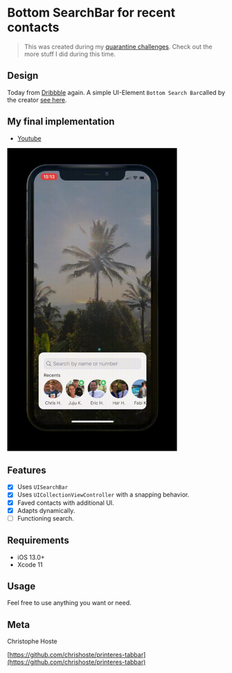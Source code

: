 # Bottom SearchBar for recent contacts

> This was created during my [quarantine challenges](https://github.com/chrishoste/quarantine-challenge). Check out the more stuff I did during this time.

## Design
Today from [Dribbble](https://www.dribbble.com/) again. A simple UI-Element `Bottom Search Bar`called by the creator [see here](https://dribbble.com/shots/5947654-Bottom-Search-Bar/). 

## My final implementation
- [Youtube](https://youtu.be/8vsopGoOOug)
<img height="700" src="https://github.com/chrishoste/bottom-search-bar/blob/master/Capture.gif">

## Features

- [x] Uses `UISearchBar`
- [x] Uses `UICollectionViewController` with a snapping behavior.
- [x] Faved contacts with additional UI.
- [x] Adapts dynamically.
- [ ] Functioning search.

## Requirements

- iOS 13.0+
- Xcode 11

## Usage

Feel free to use anything you want or need.

## Meta

Christophe Hoste

[https://github.com/chrishoste/printeres-tabbar](https://github.com/chrishoste/printeres-tabbar)

